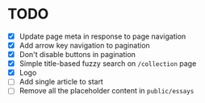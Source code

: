 # TODO

- [x] Update page meta in response to page navigation
- [x] Add arrow key navigation to pagination
- [x] Don't disable buttons in pagination
- [x] Simple title-based fuzzy search on `/collection` page
- [x] Logo
- [ ] Add single article to start
- [ ] Remove all the placeholder content in `public/essays`
